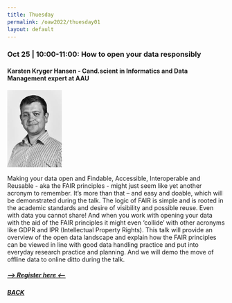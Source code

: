 ```yaml
---
title: Thuesday
permalink: /oaw2022/thuesday01
layout: default
---
```


### Oct 25 | 10:00-11:00: How to open your data responsibly

#### Karsten Kryger Hansen - Cand.scient in Informatics and Data Management expert at AAU

<img src="/images/images.jpg" alt="Karsten Kryger" style="height: 25%; width:25%;"/>

Making your data open and Findable, Accessible, Interoperable and Reusable - aka the FAIR principles - might just seem like yet another acronym to remember. It’s more than that – and easy and doable, which will be demonstrated during the talk. The logic of FAIR is simple and is rooted in the academic standards and desire of visibility and possible reuse. Even with data you cannot share! And when you work with opening your data with the aid of the FAIR principles it might even ‘collide’ with other acronyms like GDPR and IPR (Intellectual Property Rights). This talk will provide an overview of the open data landscape and explain how the FAIR principles can be viewed in line with good data handling practice and put into everyday research practice and planning. And we will demo the move of offline data to online ditto during the talk.

##### [--> Register here <--](https://ku-dk.libwizard.com/f/oa_week_web3)

##### [BACK](https://openaccess.dk/oaw2022#programme-of-the-danish-open-access-week-2022)
